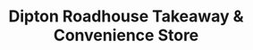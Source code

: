 ---
title: "Dipton Roadhouse Takeaway & Convenience Store"
url: /dipton/dipton-roadhouse-takeaway-und-convenience-store/
shop: Lebensmittel
---
